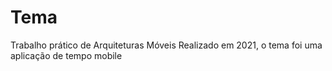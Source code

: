 # Tema
Trabalho prático de Arquiteturas Móveis Realizado em 2021, o tema foi uma aplicação de tempo mobile
